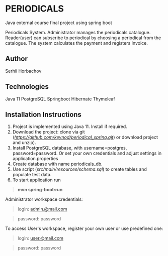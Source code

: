 
# PERIODICALS
Java external course final project using spring boot

Periodicals System. Administrator manages the periodicals catalogue. Reader(user) can subscribe to periodical by choosing a periodical from the catalogue. 
The system calculates the payment and registers Invoice.  

## Author
Serhii Horbachov

## Technologies
Java 11
PostgreSQL 
Springboot 
Hibernate
Thymeleaf

## Installation Instructions
1. Project is implemented using Java 11. Install if required.  
2. Download the project: clone via git (_https://github.com/keynod/periodical_spring.git_) or download project and unzip).
3. Install PostgreSQL database, with username=postgres, password=password. Or set your own credentials and adjust settings in application.properties 
4. Create database with name periodicals_db.
5. Use script (_src/main/resources/schema.sql_) to create tables and populate test data.  
6. To start application run 
>__mvn spring-boot:run__

Administrator workspace credentials: 
>login: admin.@mail.com

>password: password

To access User's workspace, register your own user or use predefined one: 
>login: user.@mail.com

>password: password

